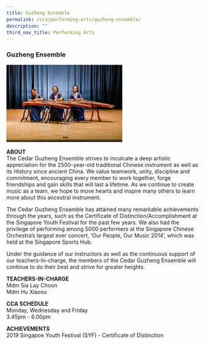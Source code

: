 ```yaml
---
title: Guzheng Ensemble
permalink: /cca/performing-arts/guzheng-ensemble/
description: ""
third_nav_title: Performing Arts
---
```

### Guzheng Ensemble

<img src="/images/pa2.png" style="width:60%">

**ABOUT**  <br>
The Cedar Guzheng Ensemble strives to inculcate a deep artistic appreciation for the 2500-year-old traditional Chinese instrument as well as its History since ancient China. We value teamwork, unity, discipline and commitment, encouraging every member to work together, forge friendships and gain skills that will last a lifetime. As we continue to create music as a team, we hope to move hearts and inspire many others to learn more about this ancestral instrument.

  

The Cedar Guzheng Ensemble has attained many remarkable achievements through the years, such as the Certificate of Distinction/Accomplishment at the Singapore Youth Festival for the past few years. We also had the privilege of performing among 5000 performers at the Singapore Chinese Orchestra’s largest ever concert, ‘Our People, Our Music 2014’, which was held at the Singapore Sports Hub.

  

Under the guidance of our instructors as well as the continuous support of our teachers-In-charge, the members of the Cedar Guzheng Ensemble will continue to do their best and strive for greater heights.

  
**TEACHERS-IN-CHARGE**  
Mdm Sia Lay Choon  
Mdm Hu Xiaosu  
  
**CCA SCHEDULE**  
Monday, Wednesday and Friday  
3.45pm - 6.00pm  
  
**ACHIEVEMENTS**
<br>2019 Singapoe Youth Festival (SYF) - Certificate of Distinction